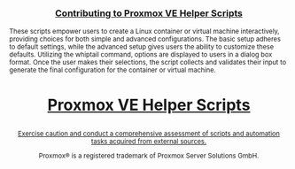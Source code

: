 <h3><p align="center"><a href="https://github.com/tteck/Proxmox/blob/main/.github/CONTRIBUTING.md">Contributing to Proxmox VE Helper Scripts</a></p></h3>

<sub>These scripts empower users to create a Linux container or virtual machine interactively, providing choices for both simple and advanced configurations. The basic setup adheres to default settings, while the advanced setup gives users the ability to customize these defaults. Utilizing the whiptail command, options are displayed to users in a dialog box format. Once the user makes their selections, the script collects and validates their input to generate the final configuration for the container or virtual machine.</sub>

<h1><p align="center"><a href="https://github.com/KarstonK/Proxmox/">Proxmox VE Helper Scripts</a></p></h1>
<sub><p align="center"><a href="https://github.com/tteck/Proxmox/blob/main/CODE-AUDIT.md">Exercise caution and conduct a comprehensive assessment of scripts and automation tasks acquired from external sources.</a></p></sub>
<sub><div align="center"> Proxmox® is a registered trademark of Proxmox Server Solutions GmbH. </div></sub>
